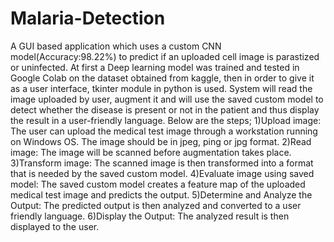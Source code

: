 # Malaria-Detection
A GUI based application which uses a custom CNN model(Accuracy:98.22%) to predict if an uploaded cell image is parastized or uninfected. At first a Deep learning model was trained and tested in Google Colab on the dataset obtained from kaggle, then in order to give it as a user interface, tkinter module in python is used. 
System will read the image uploaded by user, augment it and will use the saved custom model to detect whether the disease is present or not in the patient and thus display the result in a user-friendly language.
Below are the steps;
1)Upload image: The user can upload the medical test image through a workstation running on Windows OS. The image should be in jpeg, ping or jpg format.
2)Read image: The image will be scanned before augmentation takes place.
3)Transform image: The scanned image is then transformed into a format that is needed by the saved custom model.
4)Evaluate image using saved model: The saved custom model creates a feature map of the uploaded medical test image and predicts the output.
5)Determine and Analyze the Output: The predicted output is then analyzed and converted to a user friendly language.
6)Display the Output: The analyzed result is then displayed to the user.
